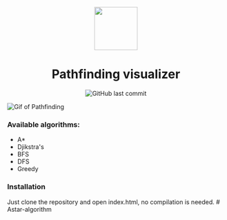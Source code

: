 <p align="center"><img align="center" src="./neural.svg" width=100 height=100>
<h1 align="center">Pathfinding visualizer</h1></p>


<p align="center">
  <img alt="GitHub last commit" src="https://img.shields.io/github/last-commit/honzaap/GitHubCity?color=2411ed&style=flat-square">
</p>


![Gif of Pathfinding](https://honzaap.github.io/Pathfinding/animation.gif)

### Available algorithms:
 * A* 
 * Djikstra's
 * BFS
 * DFS
 * Greedy

### Installation
Just clone the repository and open index.html, no compilation is needed.
#   A s t a r - a l g o r i t h m  
 